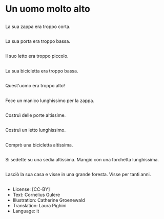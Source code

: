 # Un uomo molto alto

##
La sua zappa era troppo corta.

##
La sua porta era troppo bassa.

##
Il suo letto era troppo piccolo.

##
La sua bicicletta era troppo bassa.

##
Quest'uomo era troppo alto!

##
Fece un manico lunghissimo per la zappa.

##
Costruì delle porte altissime.

##
Costruì un letto lunghissimo.

##
Comprò una bicicletta altissima.

##
Si sedette su una sedia altissima.
Mangiò con una forchetta lunghissima.

##
Lasciò la sua casa e visse in una grande foresta.
Visse per tanti anni.

##
* License: [CC-BY]
* Text: Cornelius Gulere
* Illustration: Catherine Groenewald
* Translation: Laura Pighini
* Language: it
